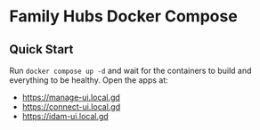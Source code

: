 # Family Hubs Docker Compose
## Quick Start
Run `docker compose up -d` and wait for the containers to build and everything to be healthy.
Open the apps at:
- https://manage-ui.local.gd
- https://connect-ui.local.gd
- https://idam-ui.local.gd
